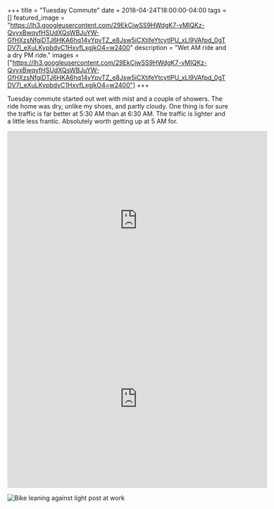 +++
title =  "Tuesday Commute"
date = 2018-04-24T18:00:00-04:00
tags = []
featured_image = "https://lh3.googleusercontent.com/29EkCiwSS9HWdgK7-vMIQKz-QvyxBwqyfHSUdXQsWBJuYW-GfHXzsNfgiDTJ6HKA6hq14vYpvTZ_e8Jsw5iCXtifeYtcytlPU_xLl9VAfpd_0gTDV7l_eXuLKypbdvC1HxvfLxgjkO4=w2400"
description = "Wet AM ride and a dry PM ride."
images = ["https://lh3.googleusercontent.com/29EkCiwSS9HWdgK7-vMIQKz-QvyxBwqyfHSUdXQsWBJuYW-GfHXzsNfgiDTJ6HKA6hq14vYpvTZ_e8Jsw5iCXtifeYtcytlPU_xLl9VAfpd_0gTDV7l_eXuLKypbdvC1HxvfLxgjkO4=w2400"]
+++

Tuesday commute started out wet with mist and a couple of showers. The ride home was dry, unlike my shoes, and partly cloudy. One thing is for sure the traffic is far better at 5:30 AM than at 6:30 AM. The traffic is lighter and a little less frantic. Absolutely worth getting up at 5 AM for.

<iframe height='405' width='590' frameborder='0' allowtransparency='true' scrolling='no' src='https://www.strava.com/activities/1528463630/embed/8ca6f4eb16b39dc6584a34d54f85844c0182a9c4'></iframe>

<iframe height='405' width='590' frameborder='0' allowtransparency='true' scrolling='no' src='https://www.strava.com/activities/1529757735/embed/921a78dcd7853006f82d3564362d41b0985e3f68'></iframe>

![Bike leaning against light post at work](https://lh3.googleusercontent.com/iONrxTyIWddZmRBav7sjKwBU3MzJuVxGK21cMatYTSD_REihovsCAZIQiXvS468nDNRsQ1VDR-UN0rOI5RK3UXNANcRKqqIMrVUTYGN4xeSSVBfMf2JVDDyN7wQqZ6PLD8eBZNdvqeE=w2400)
